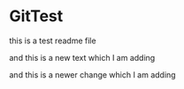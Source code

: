# GitTest
this is a test readme file

and this is a new text which I am adding

and this is a newer change which I am adding
